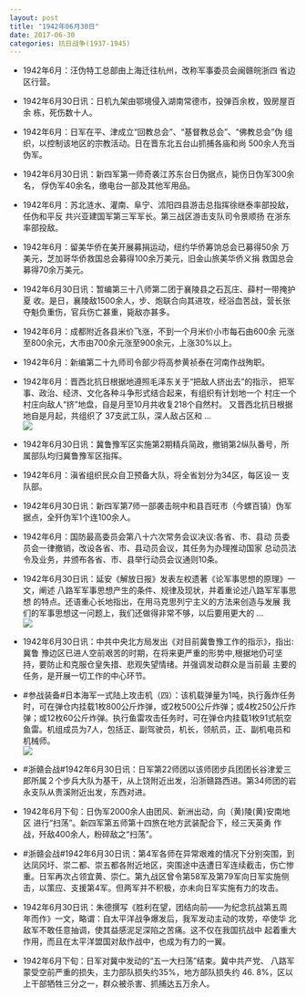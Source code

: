 ```yaml
---
layout: post
title: "1942年06月30日"
date: 2017-06-30
categories: 抗日战争(1937-1945)
---
```


<meta name="referrer" content="no-referrer" />

- 1942年6月：汪伪特工总部由上海迁往杭州，改称军事委员会闽赣皖浙四 省边区行营。 

- 1942年6月30日讯：日机九架由鄂境侵入湖南常德市，投弹百余枚，毁房屋百余 栋，死伤数十人。 

- 1942年6月：日军在平、津成立“回教总会”、“基督教总会”、“佛教总会”伪 组织，以控制该地区的宗教活动。日在晋东北五台山抓捕各庙和尚 500余人充当伪军。 

- 1942年6月30日讯：新四军第一师奇袭江苏东台日伪据点，毙伤日伪军300余名， 俘伪军40余名，缴电台一部及其他军用品。 

- 1942年6月：苏北涟水、灌南、阜宁、沭阳四县游击总指挥徐继泰率部投敌， 任伪和平反 共兴亚建国军第三军军长。第三战区游击支队司令景顺扬 在浙东率部投敌。 

- 1942年6月：留美华侨在美开展募捐运动，纽约华侨筹饷总会已募得50余 万美元，芝加哥华侨救国总会募得100余万美元，旧金山旅美华侨义捐 救国总会募得70余万美元。 

- 1942年6月30日讯：暂编第三十八师第二团于襄陵县之石瓦庄、薛村一带掩护夏 收。是日，襄陵敌1500余人，步、炮联合向其进攻，经浴血苦战，营长张 夺魁负重伤，官兵伤亡甚重，毙敌亦甚多。 

- 1942年6月：成都附近各县米价飞涨，不到一个月米价小市每石由600余 元涨至800余元，大市由700余元涨至900余元，上涨30%以上。 

- 1942年6月：新编第二十九师司令部少将高参黄祯泰在河南作战殉职。 

- 1942年6月：晋西北抗日根据地遵照毛泽东关于“把敌人挤出去”的指示， 把军事、政治、经济、文化各种斗争形式结合起来，有组织有计划地一个 村庄一个村庄向敌人“挤”地盘，自是月至10月共收复218个自然村。 又晋西北抗日根据地自是月起，共组织了 37支武工队，深人敌占区和  ... <br/><img src="https://wx2.sinaimg.cn/large/aca367d8ly1fh38mawa8sj20c809zt8s.jpg" />

- 1942年6月30日讯：冀鲁豫军区实施第2期精兵简政，撤销第2纵队番号，所属部队均归冀鲁豫军区指挥。 

- 1942年6月：滇省组织民众自卫预备大队，将全省划分为34区，每区设一 支队部。 

- 1942年6月30日讯：新四军第7师一部袭击皖中和县百旺市（今螺百镇）伪军据点，全歼伪军1个连100余人。 

- 1942年6月：国防最高委员会第八十六次常务会议决议:各省、市、县动 员委员会一律撤销，改设各省、市、县动员会议，其任务为办理推动国家 总动员法令及业务，并颁布各省、市、县举行动员会议通则10条。 

- 1942年6月30日讯：延安《解放日报》发表左权遗著《论军事思想的原理》一文，阐述 八路军军事思想产生的条件、规律及现状，并着重论述八路军军事思想 的特点。还语重心长地指出，在用马克思列宁主义的方法来创造与发展 我们的军事思想这一问题上，我们还做得非常不够，以后要用更大的 ... <br/><img src="https://wx3.sinaimg.cn/large/aca367d8ly1fh33ewqjxcj20c809z74c.jpg" />

- 1942年6月30日讯：中共中央北方局发出《对目前冀鲁豫工作的指示》，指出:冀鲁 豫边区已进人空前艰苦的时期，在将来更严重的形势中,根据地仍可坚 持，要防止和克服仓皇失措、悲观失望情绪。并强调发动群众是当前最 主要的任务，是开展一切工作的中心环节。 

- #参战装备#日本海军一式陆上攻击机（四）：该机载弹量为1吨，执行轰炸任务时，可在弹仓内挂载1枚800公斤炸弹，或2枚500公斤炸弹；或4枚250公斤炸弹；或12枚60公斤炸弹。执行鱼雷攻击任务时，可在弹仓内挂载1枚91式航空鱼雷。机组成员为7人，包括正、副驾驶员，机长，领航员，正、副机电员和机械师。 <br/><img src="https://wx2.sinaimg.cn/large/aca367d8ly1fh2zy3350bj206y0gdgn2.jpg" />

- #浙赣会战#1942年6月30日讯：日军第22师团以该师团步兵团团长谷津爱三郎所属２个步兵大队为基干，从上饶附近出发，沿浙赣路西进。第34师团的岩永支队从贵溪附近出发，东西对进。 

- 1942年6月下旬：日伪军2000余人由团风、新洲出动，向（黄)陵(黄)安南地区 进行“扫荡”。新四军第五师第十四旅在地方武装配合下，经三天英勇 作战，歼敌400余人，粉碎敌之“扫荡”。 

- #浙赣会战#1942年6月30日讯：第4军各师在异常艰难的情况下分别突围，到达凤冈圩、崇二都、崇五都各附近地区，突围途中迭遭日军连续截击，伤亡惨重。日军再次占领宜黄、崇仁。第九战区曾令第58军及第79军向日军实施侧击，以策应、支援第4军。但两军并不积极，亦未向日军实施有力的攻击。 

- 1942年6月30日讯：朱德撰写《胜利在望，团结向前——为纪念抗战第五周 年而作》一文，略谓：自太平洋战争爆发后，我军发动主动的攻势，卒使华 北敌军不敢任意抽调，使其益感泥足深陷之苦痛。这不仅在我国抗战中 起着重大作用，而且在太平洋盟国对敌作战中，也成为有力的一翼。 

- 1942年6月下旬：日军对冀中发动的“五一大扫荡”结束。冀中共产党、 八路军蒙受空前严重的损失，主力部队损失约35%，地方部队损失约 46. 8%，区以上干部牺牲三分之一，群众被杀害、抓捕达五万余人。 

